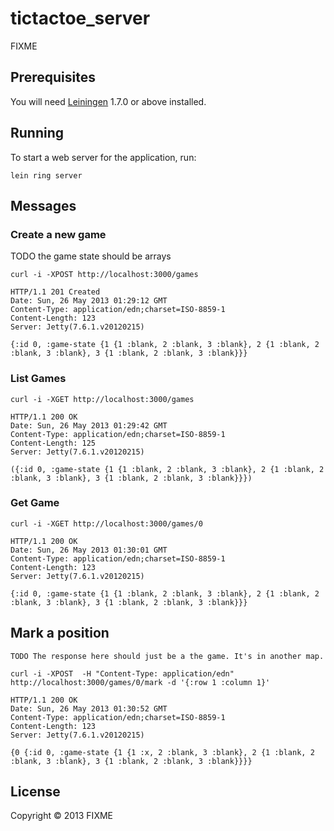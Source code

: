 # tictactoe_server

FIXME

## Prerequisites

You will need [Leiningen][1] 1.7.0 or above installed.

[1]: https://github.com/technomancy/leiningen

## Running

To start a web server for the application, run:

    lein ring server

## Messages

### Create a new game

TODO the game state should be arrays

    curl -i -XPOST http://localhost:3000/games

    HTTP/1.1 201 Created
    Date: Sun, 26 May 2013 01:29:12 GMT
    Content-Type: application/edn;charset=ISO-8859-1
    Content-Length: 123
    Server: Jetty(7.6.1.v20120215)

    {:id 0, :game-state {1 {1 :blank, 2 :blank, 3 :blank}, 2 {1 :blank, 2 :blank, 3 :blank}, 3 {1 :blank, 2 :blank, 3 :blank}}}

### List Games

    curl -i -XGET http://localhost:3000/games

    HTTP/1.1 200 OK
    Date: Sun, 26 May 2013 01:29:42 GMT
    Content-Type: application/edn;charset=ISO-8859-1
    Content-Length: 125
    Server: Jetty(7.6.1.v20120215)

    ({:id 0, :game-state {1 {1 :blank, 2 :blank, 3 :blank}, 2 {1 :blank, 2 :blank, 3 :blank}, 3 {1 :blank, 2 :blank, 3 :blank}}})

### Get Game

    curl -i -XGET http://localhost:3000/games/0

    HTTP/1.1 200 OK
    Date: Sun, 26 May 2013 01:30:01 GMT
    Content-Type: application/edn;charset=ISO-8859-1
    Content-Length: 123
    Server: Jetty(7.6.1.v20120215)

    {:id 0, :game-state {1 {1 :blank, 2 :blank, 3 :blank}, 2 {1 :blank, 2 :blank, 3 :blank}, 3 {1 :blank, 2 :blank, 3 :blank}}}

## Mark a position

    TODO The response here should just be a the game. It's in another map.

    curl -i -XPOST  -H "Content-Type: application/edn" http://localhost:3000/games/0/mark -d '{:row 1 :column 1}'

    HTTP/1.1 200 OK
    Date: Sun, 26 May 2013 01:30:52 GMT
    Content-Type: application/edn;charset=ISO-8859-1
    Content-Length: 123
    Server: Jetty(7.6.1.v20120215)

    {0 {:id 0, :game-state {1 {1 :x, 2 :blank, 3 :blank}, 2 {1 :blank, 2 :blank, 3 :blank}, 3 {1 :blank, 2 :blank, 3 :blank}}}}

## License

Copyright © 2013 FIXME
